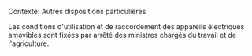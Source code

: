 Contexte: Autres dispositions particulières

Les conditions d'utilisation et de raccordement des appareils électriques amovibles sont fixées par arrêté des ministres chargés du travail et de l'agriculture.